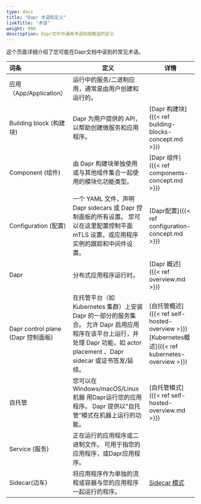 ```yaml
---
type: docs
title: "Dapr 术语和定义"
linkTitle: "术语"
weight: 900
description: Dapr文件中通用术语和缩略语的定义
---
```


这个页面详细介绍了您可能在Dapr文档中读到的常见术语。

| 词条                             | 定义                                                                                                                    | 详情                                                                                                   |
|:------------------------------ | --------------------------------------------------------------------------------------------------------------------- | ---------------------------------------------------------------------------------------------------- |
| 应用（App/Application）            | 运行中的服务/二进制应用，通常是由用户创建和运行的。                                                                                            |                                                                                                      |
| Building block (构建块)           | Dapr 为用户提供的 API，以帮助创建微服务和应用程序。                                                                                        | [Dapr 构建块]({{< ref building-blocks-concept.md >}})                                                   |
| Component (组件)                 | 由 Dapr 构建块单独使用或与其他组件集合一起使用的模块化功能类型。                                                                                   | [Dapr 组件]({{< ref components-concept.md >}})                                                         |
| Configuration (配置)             | 一个 YAML 文件，声明Dapr sidecars 或 Dapr 控制面板的所有设置。 您可以在这里配置控制平面 mTLS 设置，或应用程序实例的跟踪和中间件设置。                                   | [Dapr配置]({{< ref configuration-concept.md >}})                                                       |
| Dapr                           | 分布式应用程序运行时。                                                                                                           | [Dapr 概述]({{< ref overview.md >}})                                                                   |
| Dapr control plane (Dapr 控制面板) | 在托管平台（如 Kubernetes 集群）上安装 Dapr 的一部分的服务集合。 允许 Dapr 启用应用程序在该平台上运行，并处理 Dapr 功能，如 actor placement 、Dapr sidecar 或证书签发/延续。 | [自托管概述]({{< ref self-hosted-overview >}})<br />[Kubernetes概述]({{< ref kubernetes-overview >}}) |
| 自托管                            | 您可以在 Windows/macOS/Linux机器 用Dapr运行您的应用程序。 Dapr 提供以"自托管"模式在机器上运行的功能。                                                   | [自托管模式]({{< ref self-hosted-overview.md >}})                                                         |
| Service (服务)                   | 正在运行的应用程序或二进制文件。 可用于指您的应用程序，或Dapr应用程序。                                                                                |                                                                                                      |
| Sidecar(边车)                    | 将应用程序作为单独的流程或容器与您的应用程序一起运行的程序。                                                                                        | [Sidecar 模式](https://docs.microsoft.com/azure/architecture/patterns/sidecar)                         |
